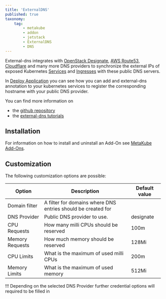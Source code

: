```yaml
---
title: 'ExternalDNS'
published: true
taxonomy:
    tag:
        - metakube
        - addon
        - jetstack
        - ExternalDNS
        - DNS
---
```


External-dns integrates with [OpenStack Designate](https://docs.syseleven.de/syseleven-stack/reference/dns), [AWS Route53](https://aws.amazon.com/route53), [Cloudflare](https://www.cloudflare.com/dns/) and many more DNS providers to synchronize the external IPs of exposed Kubernetes [Services](https://kubernetes.io/docs/concepts/services-networking/service/) and [Ingresses](https://kubernetes.io/docs/concepts/services-networking/ingress/) with these public DNS servers.

In [Deploy Application](../../04.tutorials/16.deploy-an-application/default.en.md) you can see how you can add and external-dns annotation to your kubernetes services to register the corresponding hostname with your public DNS provider.

You can find more information on

* the [github repository](https://github.com/kubernetes-incubator/external-dns)
* the [external-dns tutorials](https://github.com/kubernetes-incubator/external-dns/blob/master/docs/tutorials)

## Installation

For information on how to install and uninstall an Add-On see [MetaKube Add-Ons](../default.en.md).

## Customization

The following customization options are possible:

| Option | Description | Default value |
| ------ | ----------- | ------------- |
| Domain filter | A filter for domains where DNS entries should be created for | |
| DNS Provider | Public DNS provider to use. | designate |
| CPU Requests | How many milli CPUs should be reserved | 100m |
| Memory Requests | How much memory should be reserved | 128Mi |
| CPU Limits | What is the maximum of used milli CPUs | 200m |
| Memory Limits | What is the maximum of used memory | 512Mi |

!!! Depending on the selected DNS Provider further credential options will required to be filled in

